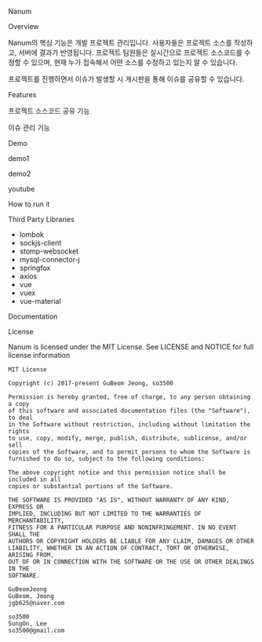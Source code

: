 Nanum



Overview

Nanum의 핵심 기능은 개발 프로젝트 관리입니다. 사용자들은 프로젝트 소스를 작성하고, 서버에 결과가 반영됩니다. 프로젝트 팀원들은 실시간으로 프로젝트 소스코드를 수정할 수 있으며, 현재 누가 접속해서 어떤 소스를 수정하고 있는지 알 수 있습니다.

프로젝트를 진행하면서 이슈가 발생할 시 게시판을 통해 이슈를 공유할 수 있습니다. 



Features

프로젝트 소스코드 공유 기능

이슈 관리 기능



Demo

demo1

demo2

youtube

How to run it



Third Party Libraries

- lombok
- sockjs-client
- stomp-websocket
- mysql-connector-j
- springfox
- axios
- vue
- vuex
- vue-material

Documentation





License

Nanum is licensed under the MIT License. See LICENSE and NOTICE for full license information

    MIT License
    
    Copyright (c) 2017-present GuBeom Jeong, so3500
    
    Permission is hereby granted, free of charge, to any person obtaining a copy
    of this software and associated documentation files (the "Software"), to deal
    in the Software without restriction, including without limitation the rights
    to use, copy, modify, merge, publish, distribute, sublicense, and/or sell
    copies of the Software, and to permit persons to whom the Software is
    furnished to do so, subject to the following conditions:
    
    The above copyright notice and this permission notice shall be included in all
    copies or substantial portions of the Software.
    
    THE SOFTWARE IS PROVIDED "AS IS", WITHOUT WARRANTY OF ANY KIND, EXPRESS OR
    IMPLIED, INCLUDING BUT NOT LIMITED TO THE WARRANTIES OF MERCHANTABILITY,
    FITNESS FOR A PARTICULAR PURPOSE AND NONINFRINGEMENT. IN NO EVENT SHALL THE
    AUTHORS OR COPYRIGHT HOLDERS BE LIABLE FOR ANY CLAIM, DAMAGES OR OTHER
    LIABILITY, WHETHER IN AN ACTION OF CONTRACT, TORT OR OTHERWISE, ARISING FROM,
    OUT OF OR IN CONNECTION WITH THE SOFTWARE OR THE USE OR OTHER DEALINGS IN THE
    SOFTWARE.
    
    GuBeomJeong
    GuBeom, Jeong
    jgb625@naver.com
    
    so3500
    SungOn, Lee
    so3500@gmail.com



